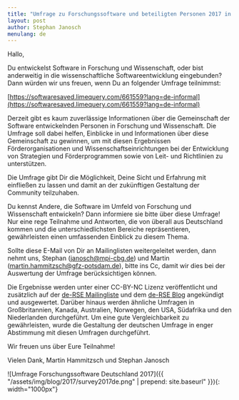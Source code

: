 ```yaml
---
title: "Umfrage zu Forschungssoftware und beteiligten Personen 2017 in Deutschland - #deRSEsurvey2017"
layout: post
author: Stephan Janosch
menulang: de
---
```

Hallo,

Du entwickelst Software in Forschung und Wissenschaft, oder bist
anderweitig in die wissenschaftliche Softwareentwicklung eingebunden?
Dann würden wir uns freuen, wenn Du an folgender Umfrage teilnimmst:

[https://softwaresaved.limequery.com/661559?lang=de-informal](https://softwaresaved.limequery.com/661559?lang=de-informal)

Derzeit gibt es kaum zuverlässige Informationen über die Gemeinschaft
der Software entwickelnden Personen in Forschung und Wissenschaft. Die
Umfrage soll dabei helfen, Einblicke in und Informationen über diese
Gemeinschaft zu gewinnen, um mit diesen Ergebnissen Förderorganisationen
und Wissenschaftseinrichtungen bei der Entwicklung von Strategien und
Förderprogrammen sowie von Leit- und Richtlinien zu unterstützen.

Die Umfrage gibt Dir die Möglichkeit, Deine Sicht und Erfahrung mit
einfließen zu lassen und damit an der zukünftigen Gestaltung der
Community teilzuhaben.

Du kennst Andere, die Software im Umfeld von Forschung und Wissenschaft
entwickeln? Dann informiere sie bitte über diese Umfrage! Nur eine rege
Teilnahme und Antworten, die von überall aus Deutschland kommen und die
unterschiedlichsten Bereiche repräsentieren, gewährleisten einen
umfassenden Einblick zu diesem Thema.

Sollte diese E-Mail von Dir an Mailinglisten weitergeleitet werden, dann
nehmt uns, Stephan (janosch@mpi-cbg.de) und Martin
(martin.hammitzsch@gfz-potsdam.de), bitte ins Cc, damit wir dies bei der
Auswertung der Umfrage berücksichtigen können.

Die Ergebnisse werden unter einer CC-BY-NC Lizenz veröffentlicht und
zusätzlich auf der [de-RSE Mailingliste](http://www.de-rse.org/de/join.html) und dem [de-RSE Blog](http://www.de-rse.org/de/blog.html)
angekündigt und ausgewertet. Darüber hinaus werden ähnliche Umfragen in
Großbritannien, Kanada, Australien, Norwegen, den USA, Südafrika und den
Niederlanden durchgeführt. Um eine gute Vergleichbarkeit zu
gewährleisten, wurde die Gestaltung der deutschen Umfrage in enger
Abstimmung mit diesen Umfragen durchgeführt.

Wir freuen uns über Eure Teilnahme!

Vielen Dank,
Martin Hammitzsch und Stephan Janosch

![Umfrage Forschungssoftware Deutschland 2017]({{ "/assets/img/blog/2017/survey2017de.png" | prepend: site.baseurl" }}){: width="1000px"}